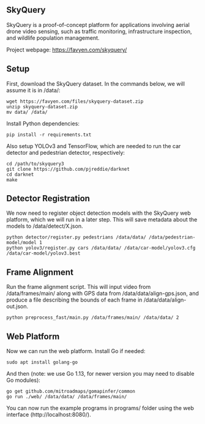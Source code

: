 SkyQuery
--------

SkyQuery is a proof-of-concept platform for applications involving aerial drone
video sensing, such as traffic monitoring, infrastructure inspection, and
wildlife population management.

Project webpage: https://favyen.com/skyquery/


Setup
-----

First, download the SkyQuery dataset. In the commands below, we will assume it
is in /data/:

	wget https://favyen.com/files/skyquery-dataset.zip
	unzip skyquery-dataset.zip
	mv data/ /data/

Install Python dependencies:

	pip install -r requirements.txt

Also setup YOLOv3 and TensorFlow, which are needed to run the car detector and
pedestrian detector, respectively:

	cd /path/to/skyquery3
	git clone https://github.com/pjreddie/darknet
	cd darknet
	make


Detector Registration
---------------------

We now need to register object detection models with the SkyQuery web platform,
which we will run in a later step. This will save metadata about the models to
/data/detect/X.json.

	python detector/register.py pedestrians /data/data/ /data/pedestrian-model/model 1
	python yolov3/register.py cars /data/data/ /data/car-model/yolov3.cfg /data/car-model/yolov3.best


Frame Alignment
---------------

Run the frame alignment script. This will input video from /data/frames/main/
along with GPS data from /data/data/align-gps.json, and produce a file
describing the bounds of each frame in /data/data/align-out.json.

	python preprocess_fast/main.py /data/frames/main/ /data/data/ 2


Web Platform
------------

Now we can run the web platform. Install Go if needed:

	sudo apt install golang-go

And then (note: we use Go 1.13, for newer version you may need to disable Go modules):

	go get github.com/mitroadmaps/gomapinfer/common
	go run ./web/ /data/data/ /data/frames/main/

You can now run the example programs in programs/ folder using the web
interface (http://localhost:8080/).
